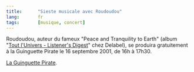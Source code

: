 ```yaml
--- 
title:      "Sieste musicale avec Roudoudou" 
lang:       fr 
tags:       [musique, concert]
---
```


Roudoudou, auteur du fameux "Peace and Tranquility to Earth" (album "[Tout l'Univers - Listener's Digest](http://www.amazon.com/exec/obidos/ASIN/B00004HYCB/phpheaven)" chez Delabel), se produira gratuitement à la Guinguette Pirate le 16 septembre 2001, de 16h à 17h30.


[La Guinguette Pirate](http://www.guinguettepirate.com/).
